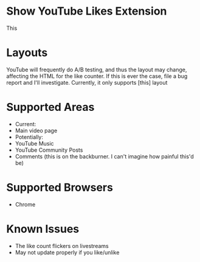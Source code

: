 # Show YouTube Likes Extension
This

# Layouts
YouTube will frequently do A/B testing, and thus the layout may change, affecting the HTML for the like counter. If this is ever the case, file a bug report and I'll investigate. Currently, it only supports [this] layout

# Supported Areas
* Current:
 * Main video page
* Potentially:
 * YouTube Music
 * YouTube Community Posts
 * Comments (this is on the backburner. I can't imagine how painful this'd be)

# Supported Browsers
* Chrome

# Known Issues
* The like count flickers on livestreams
* May not update properly if you like/unlike